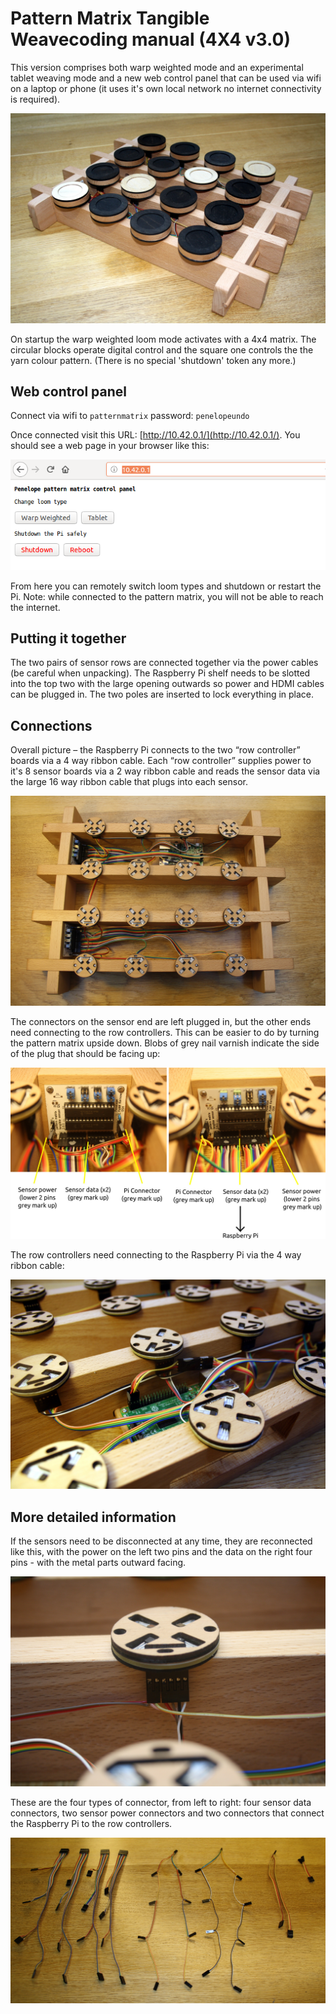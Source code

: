 # Pattern Matrix Tangible Weavecoding manual (4X4 v3.0)

This version comprises both warp weighted mode and an experimental
tablet weaving mode and a new web control panel that can be used via
wifi on a laptop or phone (it uses it's own local network no internet
connectivity is required).

![](https://github.com/Kairotic/patternmatrix2/raw/master/manual/images/pic.jpg)

On startup the warp weighted loom mode activates with a 4x4
matrix. The circular blocks operate digital control and the square one
controls the the yarn colour pattern. (There is no special 'shutdown'
token any more.)

## Web control panel

Connect via wifi to `patternmatrix` password: `penelopeundo`

Once connected visit this URL: [http://10.42.0.1/](http://10.42.0.1/). 
You should see a web page in your browser like this:

![](https://github.com/Kairotic/patternmatrix2/raw/master/manual/images/web.png)

From here you can remotely switch loom types and shutdown or restart
the Pi. Note: while connected to the pattern matrix, you will not be
able to reach the internet.

## Putting it together

The two pairs of sensor rows are connected together via the power
cables (be careful when unpacking). The Raspberry Pi shelf needs to be
slotted into the top two with the large opening outwards so power and
HDMI cables can be plugged in. The two poles are inserted to lock
everything in place.

## Connections

Overall picture – the Raspberry Pi connects to the two “row
controller” boards via a 4 way ribbon cable. Each “row controller”
supplies power to it's 8 sensor boards via a 2 way ribbon cable and
reads the sensor data via the large 16 way ribbon cable that plugs
into each sensor. 

![](https://github.com/Kairotic/patternmatrix2/raw/master/manual/images/overall.jpg)

The connectors on the sensor end are left plugged in, but the other
ends need connecting to the row controllers. This can be easier to do
by turning the pattern matrix upside down. Blobs of grey nail varnish
indicate the side of the plug that should be facing up:

![](https://github.com/Kairotic/patternmatrix2/raw/master/manual/images/connecting.jpg)

The row controllers need connecting to the Raspberry Pi via the 4 way
ribbon cable:

![](https://github.com/Kairotic/patternmatrix2/raw/master/manual/images/pi-close.jpg)

## More detailed information
   
If the sensors need to be disconnected at any time, they are
reconnected like this, with the power on the left two pins and the
data on the right four pins - with the metal parts outward facing.

![](https://github.com/Kairotic/patternmatrix2/raw/master/manual/images/sensor-close.jpg)

These are the four types of connector, from left to right: four sensor
data connectors, two sensor power connectors and two connectors that
connect the Raspberry Pi to the row controllers.

![](https://github.com/Kairotic/patternmatrix2/raw/master/manual/images/connectors.jpg)




